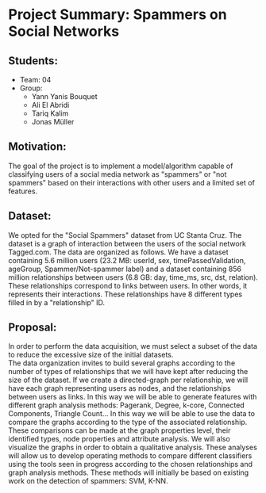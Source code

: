 # Project Summary: Spammers on Social Networks

## Students:
- Team: 04
- Group:
    - Yann Yanis Bouquet
    - Ali El Abridi
    - Tariq Kalim
    - Jonas Müller

## Motivation:
The goal of the project is to implement a model/algorithm capable of classifying users of a social media network as "spammers" or "not spammers" based on their interactions with other users and a limited set of features.

## Dataset:
We opted for the "Social Spammers" dataset from UC Stanta Cruz. The dataset is a graph of interaction between the users of the social network Tagged.com.
The data are organized as follows. We have a dataset containing 5.6 million users (23.2 MB: userId, sex, timePassedValidation, ageGroup, Spammer/Not-spammer label) and a dataset containing 856 million relationships between users (6.8 GB: day, time_ms, src, dst, relation). These relationships correspond to links between users. In other words, it represents their interactions. These relationships have 8 different types filled in by a "relationship" ID.


## Proposal:
In order to perform the data acquisition, we must select a subset of the data to reduce the excessive size of the initial datasets.  
The data organization invites to build several graphs according to the number of types of relationships that we will have kept after reducing the size of the dataset. If we create a directed-graph per relationship, we will have each graph representing users as nodes, and the relationships between users as links. In this way we will be able to generate features with different graph analysis methods: Pagerank, Degree, k-core, Connected Components, Triangle Count...
In this way we will be able to use the data to compare the graphs according to the type of the associated relationship. These comparisons can be made at the graph properties level, their identified types, node properties and attribute analysis. We will also visualize the graphs in order to obtain a qualitative analysis.
These analyses will allow us to develop operating methods to compare different classifiers using the tools seen in progress according to the chosen relationships and graph analysis methods. These methods will initially be based on existing work on the detection of spammers: SVM, K-NN.
